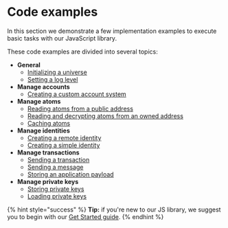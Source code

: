 # Code examples

In this section we demonstrate a few implementation examples to execute basic tasks with our JavaScript library.

These code examples are divided into several topics:

* **General**
  * ​[Initializing a universe](general-use.md#initializing-a-universe)​
  * ​[Setting a log level](general-use.md#setting-a-log-level)​
* **Manage accounts**
  * ​[Creating a custom account system](manage-accounts.md#creating-a-custom-account-system)​
* **Manage atoms**
  * ​[Reading atoms from a public address](manage-atoms.md#reading-atoms-from-a-public-address)​
  * ​[Reading and decrypting atoms from an owned address](manage-atoms.md#reading-and-decrypting-atoms-from-an-owned-address)​
  * ​[Caching atoms](manage-atoms.md#caching-atoms)​
* **Manage identities**
  * ​[Creating a remote identity](identity-management.md#creating-a-remote-identity)​
  * ​[Creating a simple identity](identity-management.md#creating-a-simple-identity)​
* **Manage transactions**
  * ​[Sending a transaction](transaction-management.md#sending-a-transaction)​
  * ​[Sending a message](transaction-management.md#sending-a-message)​
  * ​[Storing an application payload](transaction-management.md#storing-an-application-payload)​
* **Manage private keys**
  * ​[Storing private keys](private-key-management.md#storing-private-keys)​
  * ​[Loading private keys](private-key-management.md#loading-private-keys)​

{% hint style="success" %}
**Tip:** if you're new to our JS library, we suggest you to begin with our [Get Started guide](../../guides/get-started.md).
{% endhint %}

